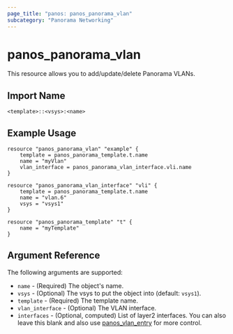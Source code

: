 ```yaml
---
page_title: "panos: panos_panorama_vlan"
subcategory: "Panorama Networking"
---
```


# panos_panorama_vlan

This resource allows you to add/update/delete Panorama VLANs.


## Import Name

```
<template>::<vsys>:<name>
```


## Example Usage

```hcl
resource "panos_panorama_vlan" "example" {
    template = panos_panorama_template.t.name
    name = "myVlan"
    vlan_interface = panos_panorama_vlan_interface.vli.name
}

resource "panos_panorama_vlan_interface" "vli" {
    template = panos_panorama_template.t.name
    name = "vlan.6"
    vsys = "vsys1"
}

resource "panos_panorama_template" "t" {
    name = "myTemplate"
}
```

## Argument Reference

The following arguments are supported:

* `name` - (Required) The object's name.
* `vsys` - (Optional) The vsys to put the object into (default: `vsys1`).
* `template` - (Required) The template name.
* `vlan_interface` - (Optional) The VLAN interface.
* `interfaces` - (Optional, computed) List of layer2 interfaces.  You can also leave
  this blank and also use [panos_vlan_entry](./vlan_entry.html) for more control.
